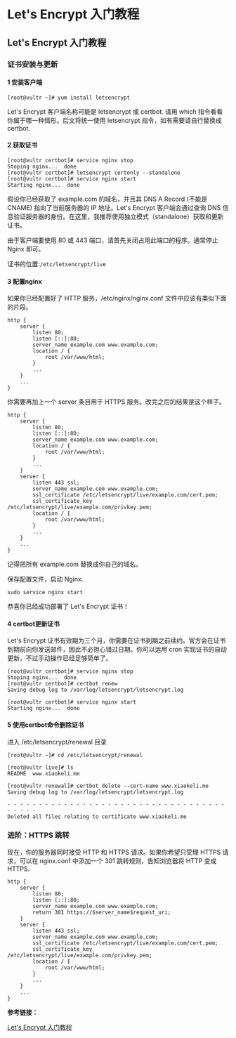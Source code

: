 # Let's Encrypt 入门教程

## Let's Encrypt 入门教程

### 证书安装与更新

#### 1 安装客户端

```text
[root@vultr ~]# yum install letsencrypt
```

Let's Encrypt 客户端名称可能是 letsencrypt 或 certbot. 请用 which 指令看看你属于哪一种情形。后文将统一使用 letsencrypt 指令，如有需要请自行替换成 certbot.

#### 2 获取证书

```text
[root@vultr certbot]# service nginx stop
Stoping nginx...  done
[root@vultr certbot]# letsencrypt certonly --standalone
[root@vultr certbot]# service nginx start
Starting nginx...  done
```

假设你已经获取了 example.com 的域名，并且其 DNS A Record \(不能是CNAME\) 指向了当前服务器的 IP 地址。Let's Encrypt 客户端会通过查询 DNS 信息验证服务器的身份。在这里，我推荐使用独立模式（standalone）获取和更新证书。

由于客户端要使用 80 或 443 端口，请首先关闭占用此端口的程序。通常停止 Nginx 即可。

证书的位置:`/etc/letsencrypt/live`

#### 3 配置nginx

如果你已经配置好了 HTTP 服务，/etc/nginx/nginx.conf 文件中应该有类似下面的片段。

```text
http {
    server {
        listen 80; 
        listen [::]:80;
        server_name example.com www.example.com;
        location / {
            root /var/www/html;
        }
        ...
    }
    ...
}
```

你需要再加上一个 server 条目用于 HTTPS 服务。改完之后的结果是这个样子。

```text
http {
    server {
        listen 80; 
        listen [::]:80;
        server_name example.com www.example.com;
        location / {
            root /var/www/html;
        }
        ...
    }
    server {
        listen 443 ssl;
        server_name example.com www.example.com;
        ssl_certificate /etc/letsencrypt/live/example.com/cert.pem;
        ssl_certificate_key /etc/letsencrypt/live/example.com/privkey.pem;
        location / {
            root /var/www/html;
        }
        ...
    }
    ...
}
```

记得把所有 example.com 替换成你自己的域名。

保存配置文件，启动 Nginx.

`sudo service nginx start`

恭喜你已经成功部署了 Let's Encrypt 证书！

#### 4 certbot更新证书

Let's Encrypt 证书有效期为三个月，你需要在证书到期之前续约。官方会在证书到期前向你发送邮件，因此不必担心错过日期。你可以运用 cron 实现证书的自动更新，不过手动操作已经足够简单了。

```text
[root@vultr certbot]# service nginx stop
Stoping nginx...  done
[root@vultr certbot]# certbot renew
Saving debug log to /var/log/letsencrypt/letsencrypt.log

[root@vultr certbot]# service nginx start
Starting nginx...  done
```

#### 5  使用certbot命令删除证书

进入 /etc/letsencrypt/renewal 目录

```text
[root@vultr ~]# cd /etc/letsencrypt/renewal

[root@vultr live]# ls
README  www.xiaokeli.me

[root@vultr renewal]# certbot delete --cert-name www.xiaokeli.me
Saving debug log to /var/log/letsencrypt/letsencrypt.log

- - - - - - - - - - - - - - - - - - - - - - - - - - - - - - - - - - - - - - - -
Deleted all files relating to certificate www.xiaokeli.me
```

### 进阶：HTTPS 跳转

现在，你的服务器同时接受 HTTP 和 HTTPS 请求。如果你希望只受理 HTTPS 请求，可以在 nginx.conf 中添加一个 301 跳转规则，告知浏览器将 HTTP 变成 HTTPS.

```text
http {
    server {
        listen 80; 
        listen [::]:80;
        server_name example.com www.example.com;
        return 301 https://$server_name$request_uri;
    }
    server {
        listen 443 ssl;
        server_name example.com www.example.com;
        ssl_certificate /etc/letsencrypt/live/example.com/cert.pem;
        ssl_certificate_key /etc/letsencrypt/live/example.com/privkey.pem;
        location / {
            root /var/www/html;
        }
        ...
    }
    ...
}
```

**参考链接：**

[Let's Encrypt 入门教程](https://bitmingw.com/2017/02/02/letsencrypt-tutorial/)

